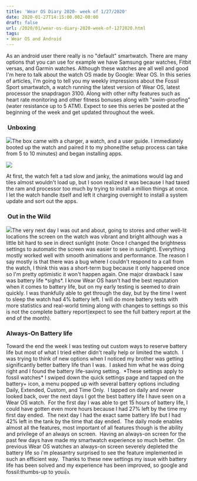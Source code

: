 ```yaml
---
title: 'Wear OS Diary 2020- week of 1/27/2020'
date: 2020-01-27T14:15:00.002-08:00
draft: false
url: /2020/01/wear-os-diary-2020-week-of-1272020.html
tags: 
- Wear OS and Android
---
```


  

  
  

As an android user there really is no "default" smartwatch. There are many options that you can use for example we have Samsung gear watches, Fitbit versas, and Garmin watches. Although these watches are all well and good I'm here to talk about the watch OS made by Google: Wear OS. In this series of articles, I'm going to tell you my weekly impressions about the Fossil Sport smartwatch, a watch running the latest version of Wear OS, latest processor the snapdragon 3100. Along with other nifty features such as heart rate monitoring and other fitness bonuses along with "swim-proofing"(water resistance up to 5 ATM). Expect to see this series be posted at the beginning of the week and get updated throughout the week.

  

  

###  Unboxing  

  

  

[![](https://1.bp.blogspot.com/-nVaI18Puuj0/Xi9WbapfGvI/AAAAAAAAEBg/mTEJlrxCx6kEPbWb-vPziGguP_PKVuWzACKgBGAsYHg/s320/IMG_20200126_081347-01.jpeg)](https://1.bp.blogspot.com/-nVaI18Puuj0/Xi9WbapfGvI/AAAAAAAAEBg/mTEJlrxCx6kEPbWb-vPziGguP_PKVuWzACKgBGAsYHg/s1600/IMG_20200126_081347-01.jpeg)The box came with a charger, a watch, and a user guide. I immediately booted up the watch and paired it to my phone(the setup process can take from 5 to 10 minutes) and began installing apps. 

  

[![](https://1.bp.blogspot.com/-bdbXaRw31Ec/Xi9WgcSJX0I/AAAAAAAAEBk/BoXzTH5o2F0ozuvpaWjkBehl96x-VpqUQCKgBGAsYHg/s320/IMG_20200126_081550.jpg)](https://1.bp.blogspot.com/-bdbXaRw31Ec/Xi9WgcSJX0I/AAAAAAAAEBk/BoXzTH5o2F0ozuvpaWjkBehl96x-VpqUQCKgBGAsYHg/s1600/IMG_20200126_081550.jpg)

At first, the watch felt a tad slow and janky, the animations would lag and tiles almost wouldn't load up, but I soon realized it was because I had taxed the ram and processor too much by trying to install a million things at once. I let the watch handle itself and left it charging overnight to install a system update and sort out the apps.    

###   

###   

###  Out in the Wild

  

  

  

  

[![](https://1.bp.blogspot.com/-6SXctVyya0c/Xi9Wkkp9UKI/AAAAAAAAEBo/ixFOiMpI2VMGq-GmYasqG3Z2hdCmcAB9ACKgBGAsYHg/s320/IMG_20200126_133752.jpg)](https://1.bp.blogspot.com/-6SXctVyya0c/Xi9Wkkp9UKI/AAAAAAAAEBo/ixFOiMpI2VMGq-GmYasqG3Z2hdCmcAB9ACKgBGAsYHg/s1600/IMG_20200126_133752.jpg)The very next day I was out and about, going to stores and other well-lit locations the screen on the watch was vibrant and bright although was a little bit hard to see in direct sunlight (note: Once I changed the brightness settings to automatic the screen was easier to see in sunlight). Everything mostly worked well with smooth animations and performance. The reason I say mostly is that there was a bug where I couldn't respond to a call from the watch, I think this was a short-term bug because it only happened once so I'm pretty optimistic it won't happen again. One major drawback I saw was battery life \*sighs\*. I know Wear OS hasn't had the best reputation when it comes to battery life, but on my early testing is seemed to drain quickly. I was thankfully able to get through the day, but by the time I went to sleep the watch had 4% battery left. I will do more battery tests with more statistics and real-world timing along with changes to settings so this is not the complete battery report(expect to see the full battery report at the end of the month).

  

  

  

  

  

### Always-On Battery life

  

Toward the end the week I was testing out custom ways to reserve battery life but most of what I tried either didn't really help or limited the watch.  I was trying to think of new options when I noticed my brother was getting significantly better battery life than I was.  I asked him what he was doing right and I found the battery life-saving setting.  \*These settings apply to fossil watches\* I swiped down the quick settings page and tapped on the battery+ icon, a menu popped up with several battery options including Daily, Extended, Custom, and Time Only.  I tapped on daily and never looked back, over the next days I got the best battery life I have seen on a Wear OS watch.  For the first day I was able to get 15 hours of battery life, I could have gotten even more hours because I had 27% left by the time my first day ended.  The next day I had the exact same battery life but I had 42% left in the tank by the time that day ended.  The daily mode enables almost all the features, most important of all features though is the ability and privilege of an always on screen.  Having an always-on screen for the past few days have made my smartwatch experience so much better.  On previous Wear OS watches an always-on screen severely depleted the battery life so i'm pleasantry surprised to see the feature implemented in such an efficient way.  Thanks to these new settings my issue with battery life has been solved and my experience has been improved, so google and fossil:thumbs-up to you👍.